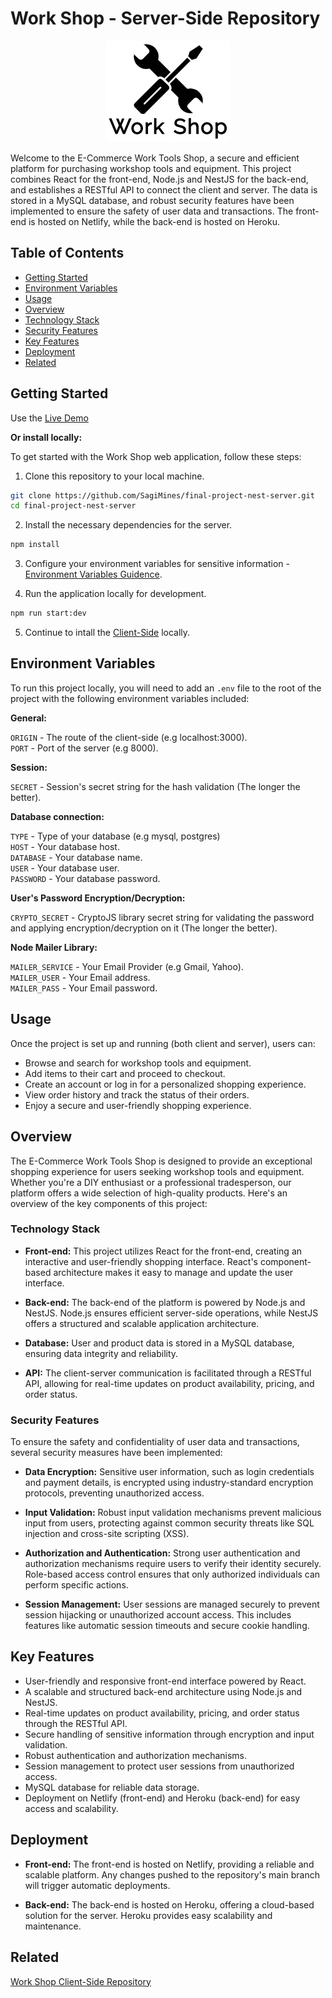 # Work Shop - Server-Side Repository

<div align=center>
<a href='https://www.workshop-il.com/'>
<img src="./public/workshop-logo.png">
</a>
</div>

Welcome to the E-Commerce Work Tools Shop, a secure and efficient platform for purchasing workshop tools and equipment. This project combines React for the front-end, Node.js and NestJS for the back-end, and establishes a RESTful API to connect the client and server. The data is stored in a MySQL database, and robust security features have been implemented to ensure the safety of user data and transactions. The front-end is hosted on Netlify, while the back-end is hosted on Heroku.

## Table of Contents

- [Getting Started](#getting-started)
- [Environment Variables](#environment-variables)
- [Usage](#usage)
- [Overview](#overview)
- [Technology Stack](#technology-stack)
- [Security Features](#security-features)
- [Key Features](#key-features)
- [Deployment](#deployment)
- [Related](#related)

## Getting Started

Use the [Live Demo](https://www.workshop-il.com/)

**Or install locally:**

To get started with the Work Shop web application, follow these steps:

1. Clone this repository to your local machine.

```bash
git clone https://github.com/SagiMines/final-project-nest-server.git
cd final-project-nest-server
```

2. Install the necessary dependencies for the server.

```bash
npm install
```

3. Configure your environment variables for sensitive information - [Environment Variables Guidence](#environment-variables).

4. Run the application locally for development.

```bash
npm run start:dev
```

5. Continue to intall the [Client-Side](https://github.com/SagiMines/final-project) locally.

## Environment Variables

To run this project locally, you will need to add an `.env` file to the root of the project with the following environment variables included:

**General:**

`ORIGIN` - The route of the client-side (e.g localhost:3000).  
`PORT` - Port of the server (e.g 8000).

**Session:**

`SECRET` - Session's secret string for the hash validation (The longer the better).

**Database connection:**

`TYPE` - Type of your database (e.g mysql, postgres)  
`HOST` - Your database host.  
`DATABASE` - Your database name.  
`USER` - Your database user.  
`PASSWORD` - Your database password.

**User's Password Encryption/Decryption:**

`CRYPTO_SECRET` - CryptoJS library secret string for validating the password and applying encryption/decryption on it (The longer the better).

**Node Mailer Library:**

`MAILER_SERVICE` - Your Email Provider (e.g Gmail, Yahoo).  
`MAILER_USER` - Your Email address.  
`MAILER_PASS` - Your Email password.

## Usage

Once the project is set up and running (both client and server), users can:

- Browse and search for workshop tools and equipment.
- Add items to their cart and proceed to checkout.
- Create an account or log in for a personalized shopping experience.
- View order history and track the status of their orders.
- Enjoy a secure and user-friendly shopping experience.

## Overview

The E-Commerce Work Tools Shop is designed to provide an exceptional shopping experience for users seeking workshop tools and equipment. Whether you're a DIY enthusiast or a professional tradesperson, our platform offers a wide selection of high-quality products. Here's an overview of the key components of this project:

### Technology Stack

- **Front-end:** This project utilizes React for the front-end, creating an interactive and user-friendly shopping interface. React's component-based architecture makes it easy to manage and update the user interface.

- **Back-end:** The back-end of the platform is powered by Node.js and NestJS. Node.js ensures efficient server-side operations, while NestJS offers a structured and scalable application architecture.

- **Database:** User and product data is stored in a MySQL database, ensuring data integrity and reliability.

- **API:** The client-server communication is facilitated through a RESTful API, allowing for real-time updates on product availability, pricing, and order status.

### Security Features

To ensure the safety and confidentiality of user data and transactions, several security measures have been implemented:

- **Data Encryption:** Sensitive user information, such as login credentials and payment details, is encrypted using industry-standard encryption protocols, preventing unauthorized access.

- **Input Validation:** Robust input validation mechanisms prevent malicious input from users, protecting against common security threats like SQL injection and cross-site scripting (XSS).

- **Authorization and Authentication:** Strong user authentication and authorization mechanisms require users to verify their identity securely. Role-based access control ensures that only authorized individuals can perform specific actions.

- **Session Management:** User sessions are managed securely to prevent session hijacking or unauthorized account access. This includes features like automatic session timeouts and secure cookie handling.

## Key Features

- User-friendly and responsive front-end interface powered by React.
- A scalable and structured back-end architecture using Node.js and NestJS.
- Real-time updates on product availability, pricing, and order status through the RESTful API.
- Secure handling of sensitive information through encryption and input validation.
- Robust authentication and authorization mechanisms.
- Session management to protect user sessions from unauthorized access.
- MySQL database for reliable data storage.
- Deployment on Netlify (front-end) and Heroku (back-end) for easy access and scalability.

## Deployment

- **Front-end:** The front-end is hosted on Netlify, providing a reliable and scalable platform. Any changes pushed to the repository's main branch will trigger automatic deployments.

- **Back-end:** The back-end is hosted on Heroku, offering a cloud-based solution for the server. Heroku provides easy scalability and maintenance.

## Related

[Work Shop Client-Side Repository](https://github.com/SagiMines/final-project)
